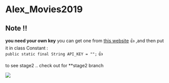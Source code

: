 # Alex_Movies2019
## Note !!
**you need your own key** you can get one from [this website](https://www.themoviedb.org) :+1: ,and then put it in class Constant :  
`public static final String API_KEY = "";` :+1:

to see stage2 .. check out for **stage2 branch
  

  <img src="https://serving.photos.photobox.com/053690661db9648af9d57f3d40ba4e2e7a1693309d764dbb68c70df9b7bafb52cf729d60.jpg"    />  
